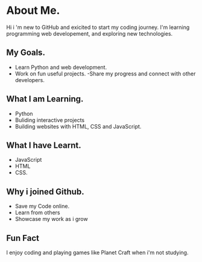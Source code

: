 # About Me.
Hi i 'm new to GitHub and exicited to start my coding journey.
I'm learning programming web developement, and exploring new technologies.

## My Goals. 
- Learn Python and web development.
- Work on fun useful projects.
-Share my progress and connect with other developers.

## What I am Learning.
- Python
- Buliding interactive projects
- Building websites with HTML, CSS and JavaScript.

## What I have Learnt.
- JavaScript
- HTML
- CSS.
## Why i joined Github.
- Save my Code online.
- Learn from others
- Showcase my work as i grow
## Fun Fact
I  enjoy coding and playing games like Planet Craft when i'm not studying.


